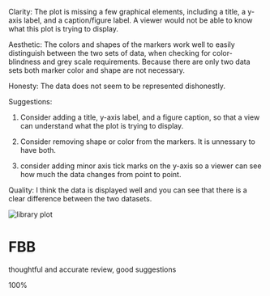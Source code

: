Clarity: The plot is missing a few graphical elements, including a title, a y-axis label, and a caption/figure label.
A viewer would not be able to know what this plot is trying to display.

Aesthetic: The colors and shapes of the markers work well to easily distinguish between the two sets of data, when checking for 
color-blindness and grey scale requirements. Because there are only two data sets both marker color and shape are not necessary.

Honesty: The data does not seem to be represented dishonestly. 

Suggestions:
1. Consider adding a title, y-axis label, and a figure caption, so that a view can 
understand what the plot is trying to display.

2. Consider removing shape or color from the markers. It is unnessary to have both.

3. consider adding minor axis tick marks on the y-axis so a viewer can see how much 
the data changes from point to point.

Quality: I think the data is displayed well and you can see that there is a clear 
difference between the two datasets.


![library plot](https://github.com/narayan-paudel/DSPS_EPAUDEL/blob/master/HW8_ePaudel/lib_circ.jpg)


# FBB 
thoughtful and accurate review, good suggestions

100%
